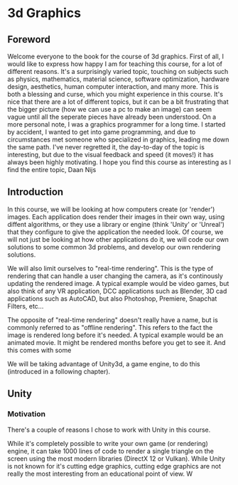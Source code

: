 # 3d Graphics

## Foreword

Welcome everyone to the book for the course of 3d graphics. First of all, I would like to express how happy I am for teaching this course, for a lot of different reasons. It's a surprisingly varied topic, touching on subjects such as physics, mathematics, material science, software optimization, hardware design, aesthetics, human computer interaction, and many more. This is both a blessing and curse, which you might experience in this course. It's nice that there are a lot of different topics, but it can be a bit frustrating that the bigger picture (how we can use a pc to make an image) can seem vague until all the seperate pieces have already been understood.
On a more personal note, I was a graphics programmer for a long time. I started by accident, I wanted to get into game programming, and due to circumstances met someone who specialized in graphics, leading me down the same path. I've never regretted it, the day-to-day of the topic is interesting, but due to the visual feedback and speed (it moves!) it has always been highly motivating. 
I hope you find this course as interesting as I find the entire topic,
Daan Nijs

## Introduction

In this course, we will be looking at how computers create (or 'render') images. Each application does render their images in their own way, using diffent algorithms, or they use a library or engine (think 'Unity' or 'Unreal') that they configure to give the application the needed look.
Of course, we will not just be looking at how other applications do it, we will code our own solutions to some common 3d problems, and develop our own rendering solutions. 

We will also limit ourselves to "real-time rendering". This is the type of rendering that can handle a user changing the camera, as it's continously updating the rendered image. A typical example would be video games, but also think of any VR application, DCC applications such as Blender, 3D cad applications such as AutoCAD, but also Photoshop, Premiere, Snapchat Filters, etc...

The opposite of "real-time rendering" doesn't really have a name, but is commonly referred to as "offline rendering". This refers to the fact the image is rendered long before it's needed. A typical example would be an animated movie. It might be rendered months before you get to see it. And this comes with some 

We will be taking advantage of Unity3d, a game engine, to do this (introduced in a following chapter). 


## Unity

### Motivation

There's a couple of reasons I chose to work with Unity in this course.

While it's completely possible to write your own game (or rendering) engine, it can take 1000 lines of code to render a single triangle on the screen using the most modern libraries (DirectX 12 or Vulkan). 
While Unity is not known for it's cutting edge graphics, cutting edge graphics are not really the most interesting from an educational point of view. W  